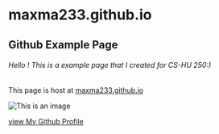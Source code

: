 # maxma233.github.io

## Github Example Page 

###### Hello ! This is a example page that I created for CS-HU 250:)
This page is host at [maxma233.github.io](maxma233.github.io)

![This is an image](https://code.org/images/csc/helloworld/helloworldspacetheme.png)

[view My Github Profile](https://github.com/maxma233)

